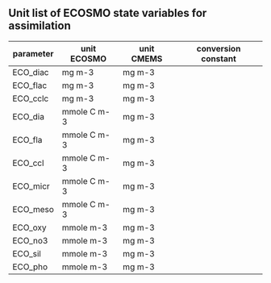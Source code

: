 ## Unit list of ECOSMO state variables for assimilation


|parameter  |unit ECOSMO|unit CMEMS |conversion constant | 
|-----------|-----------|-----------|--------------------| 
|ECO_diac   |mg m-3     |mg m-3     |                    |  
|ECO_flac   |mg m-3     |mg m-3     |                    |
|ECO_cclc   |mg m-3     |mg m-3     |                    |
|ECO_dia    |mmole C m-3|mg m-3     |                    |
|ECO_fla    |mmole C m-3|mg m-3     |                    |
|ECO_ccl    |mmole C m-3|mg m-3     |                    |
|ECO_micr   |mmole C m-3|mg m-3     |                    |
|ECO_meso   |mmole C m-3|mg m-3     |                    |
|ECO_oxy    |mmole m-3  |mg m-3     |                    |
|ECO_no3    |mmole m-3  |mg m-3     |                    |
|ECO_sil    |mmole m-3  |mg m-3     |                    |
|ECO_pho    |mmole m-3  |mg m-3     |                    | 
